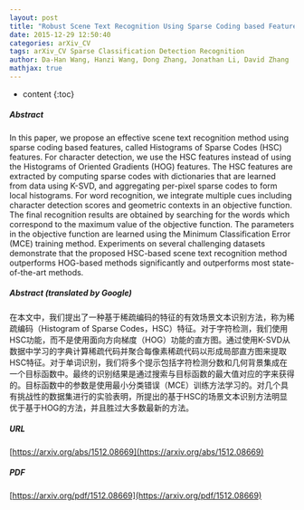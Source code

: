 ```yaml
---
layout: post
title: "Robust Scene Text Recognition Using Sparse Coding based Features"
date: 2015-12-29 12:50:40
categories: arXiv_CV
tags: arXiv_CV Sparse Classification Detection Recognition
author: Da-Han Wang, Hanzi Wang, Dong Zhang, Jonathan Li, David Zhang
mathjax: true
---
```


* content
{:toc}

##### Abstract
In this paper, we propose an effective scene text recognition method using sparse coding based features, called Histograms of Sparse Codes (HSC) features. For character detection, we use the HSC features instead of using the Histograms of Oriented Gradients (HOG) features. The HSC features are extracted by computing sparse codes with dictionaries that are learned from data using K-SVD, and aggregating per-pixel sparse codes to form local histograms. For word recognition, we integrate multiple cues including character detection scores and geometric contexts in an objective function. The final recognition results are obtained by searching for the words which correspond to the maximum value of the objective function. The parameters in the objective function are learned using the Minimum Classification Error (MCE) training method. Experiments on several challenging datasets demonstrate that the proposed HSC-based scene text recognition method outperforms HOG-based methods significantly and outperforms most state-of-the-art methods.

##### Abstract (translated by Google)
在本文中，我们提出了一种基于稀疏编码的特征的有效场景文本识别方法，称为稀疏编码（Histogram of Sparse Codes，HSC）特征。对于字符检测，我们使用HSC功能，而不是使用面向方向梯度（HOG）功能的直方图。通过使用K-SVD从数据中学习的字典计算稀疏代码并聚合每像素稀疏代码以形成局部直方图来提取HSC特征。对于单词识别，我们将多个提示包括字符检测分数和几何背景集成在一个目标函数中。最终的识别结果是通过搜索与目标函数的最大值对应的字来获得的。目标函数中的参数是使用最小分类错误（MCE）训练方法学习的。对几个具有挑战性的数据集进行的实验表明，所提出的基于HSC的场景文本识别方法明显优于基于HOG的方法，并且胜过大多数最新的方法。

##### URL
[https://arxiv.org/abs/1512.08669](https://arxiv.org/abs/1512.08669)

##### PDF
[https://arxiv.org/pdf/1512.08669](https://arxiv.org/pdf/1512.08669)

